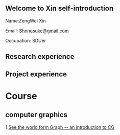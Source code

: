 
## Welcome to Xin self-introduction

Name:ZengWei Xin

Email: Shnnosuke@gmail.com

Occupation: SDUer

## Research experience


## Project experience

# Course
## computer graphics
1.[See the world form Graph -- an introduction to CG](https://www.baidu.com)

